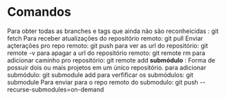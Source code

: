 # Comandos
Para obter todas as branches e tags que ainda não são reconheicidas : git fetch
Para receber atualizações do repositório remoto: git pull
Enviar açterações pro repo remoto: git push
para ver as url do repositório: git remote -v
para apagar a url do repositório remoto: git remote rm <nome>
para adicionar caminho pro repositório: git remote add <nome> <url>
**submódulo** : 
Forma de possuir dois ou mais projetos em um único repositório.
para adicionar submódulo: git submodule add <repo>
para verfificar os submódulos: git submodule
Para enviar para o repo remoto do submodulo: git push --recurse-submodules=on-demand
